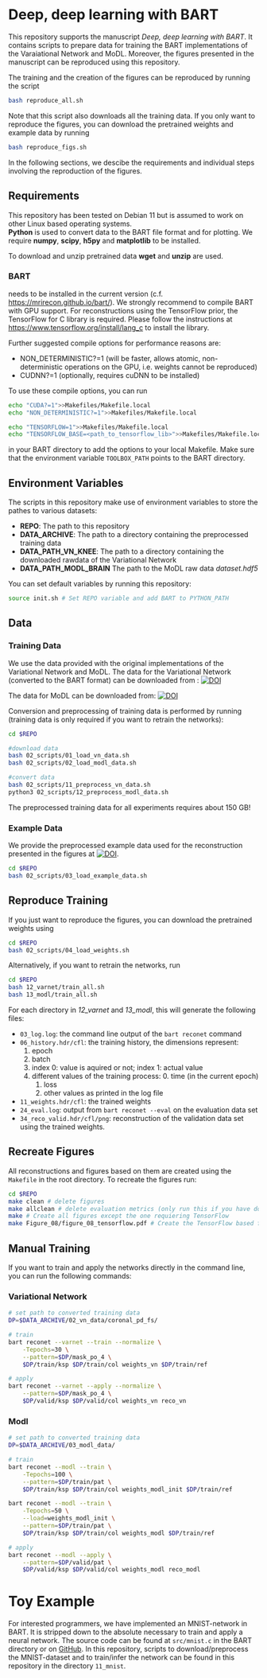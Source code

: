 # Deep, deep learning with BART

This repository supports the manuscript *Deep, deep learning with BART*. It contains scripts to prepare data for training the BART implementations of the Varaiational Network and MoDL. Moreover, the figures presented in the manuscript can be reproduced using this repository.

The training and the creation of the figures can be reproduced by running the script
```bash
bash reproduce_all.sh
```
Note that this script also downloads all the training data.
If you only want to reproduce the figures, you can download the pretrained weights and example data by running
```bash
bash reproduce_figs.sh
```
In the following sections, we descibe the requirements and individual steps involving the reproduction of the figures.
## Requirements

This repository has been tested on Debian 11 but is assumed to work on other Linux based operating systems.  
**Python** is used to convert data to the BART file format and for plotting.
We require **numpy**, **scipy**, **h5py** and **matplotlib** to be installed.

To download and unzip pretrained data **wget** and **unzip** are used.
### BART
needs to be installed in the current version (c.f. https://mrirecon.github.io/bart/).
We strongly recommend to compile BART with GPU support. For reconstructions using the TensorFlow prior, the TensorFlow for C library is required.
Please follow the instructions at https://www.tensorflow.org/install/lang_c to install the library.

Further suggested compile options for performance reasons are:
+ NON_DETERMINISTIC?=1 (will be faster, allows atomic, non-deterministic operations on the GPU, i.e. weights cannot be reproduced)
+ CUDNN?=1 (optionally, requires cuDNN to be installed)

To use these compile options, you can run
```bash
echo "CUDA?=1">>Makefiles/Makefile.local
echo "NON_DETERMINISTIC?=1">>Makefiles/Makefile.local

echo "TENSORFLOW=1">>Makefiles/Makefile.local
echo "TENSORFLOW_BASE=<path_to_tensorflow_lib>">>Makefiles/Makefile.local
```
in your BART directory to add the options to your local Makefile.
Make sure that the environment variable `TOOLBOX_PATH` points to the BART directory.

## Environment Variables

The scripts in this repository make use of environment variables to store the pathes to various datasets:
* **REPO**: The path to this repository
* **DATA_ARCHIVE**: The path to a directory containing the preprocessed training data
* **DATA_PATH_VN_KNEE**: The path to a directory containing the downloaded rawdata of the Variational Network
* **DATA_PATH_MODL_BRAIN** The path to the MoDL raw data *dataset.hdf5*

You can set default variables by running
this repository:
```bash
source init.sh # Set REPO variable and add BART to PYTHON_PATH
```

## Data

### Training Data 
We use the data provided with the original implementations of the Variational Network and MoDL.
The data for the Variational Network (converted to the BART format) can be downloaded from :
[![DOI](https://zenodo.org/badge/DOI/10.5281/zenodo.6482961.svg)](https://doi.org/10.5281/zenodo.6482961)

The data for MoDL can be downloaded from: [![DOI](https://zenodo.org/badge/DOI/10.5281/zenodo.6481291.svg)](https://doi.org/10.5281/zenodo.6481291)

Conversion and preprocessing of training data is performed by running (training data is only required if you want to retrain the networks):

```bash
cd $REPO

#download data
bash 02_scripts/01_load_vn_data.sh
bash 02_scripts/02_load_modl_data.sh

#convert data
bash 02_scripts/11_preprocess_vn_data.sh
python3 02_scripts/12_preprocess_modl_data.sh
```

The preprocessed training data for all experiments requires about 150 GB!

### Example Data
We provide the preprocessed example data used for the reconstruction presented in the figures at [![DOI](https://zenodo.org/badge/DOI/10.5281/zenodo.7002209.svg)](https://doi.org/10.5281/zenodo.7002209).
```bash
cd $REPO
bash 02_scripts/03_load_example_data.sh
```

## Reproduce Training
If you just want to reproduce the figures, you can download the pretrained weights using
```bash
cd $REPO
bash 02_scripts/04_load_weights.sh
```
Alternatively, if you want to retrain the networks, run
```bash
cd $REPO
bash 12_varnet/train_all.sh
bash 13_modl/train_all.sh
```

For each directory in *12_varnet* and *13_modl*, this will generate the following files:
+ `03_log.log`: the command line output of the `bart reconet` command
+ `06_history.hdr/cfl`: the training history, the dimensions represent:
	1. epoch
	2. batch
	3. index 0: value is aquired or not; index 1: actual value
	4. different values of the training process:
		0. time (in the current epoch)
		1. loss
		2. other values as printed in the log file
+ `11_weights.hdr/cfl`: the trained weights
+ `24_eval.log`: output from `bart reconet --eval` on the evaluation data set
+ `34_reco_valid.hdr/cfl/png`: reconstruction of the validation data set using the trained weights.

## Recreate Figures

All reconstructions and figures based on them are created using the `Makefile` in the root directory.
To recreate the figures run:

```bash
cd $REPO
make clean # delete figures
make allclean # delete evaluation metrics (only run this if you have downloaded the full training dataset)
make # Create all figures except the one requiering TensorFlow
make Figure_08/figure_08_tensorflow.pdf # Create the TensorFlow based figure
```
## Manual Training

If you want to train and apply the networks directly in the command line, you can run the following commands:

### Variational Network
```bash
# set path to converted training data
DP=$DATA_ARCHIVE/02_vn_data/coronal_pd_fs/

# train
bart reconet --varnet --train --normalize \
	-Tepochs=30 \
	--pattern=$DP/mask_po_4 \
	$DP/train/ksp $DP/train/col weights_vn $DP/train/ref

# apply
bart reconet --varnet --apply --normalize \
	--pattern=$DP/mask_po_4 \
	$DP/valid/ksp $DP/valid/col weights_vn reco_vn
```

### Modl
```bash
# set path to converted training data
DP=$DATA_ARCHIVE/03_modl_data/ 

# train
bart reconet --modl --train \
	-Tepochs=100 \
	--pattern=$DP/train/pat \
	$DP/train/ksp $DP/train/col weights_modl_init $DP/train/ref

bart reconet --modl --train \
	-Tepochs=50 \
	--load=weights_modl_init \
	--pattern=$DP/train/pat \
	$DP/train/ksp $DP/train/col weights_modl $DP/train/ref

# apply
bart reconet --modl --apply \
	--pattern=$DP/valid/pat \
	$DP/valid/ksp $DP/valid/col weights_modl reco_modl
```

# Toy Example
For interested programmers, we have implemented an MNIST-network in BART. It is stripped down to the absolute necessary to train and apply a neural network.
The source code can be found at `src/mnist.c` in the BART directory or on [GitHub](https://github.com/mrirecon/bart/blob/master/src/mnist.c). In this repository, scripts to download/preprocess the MNIST-dataset and to train/infer the network can be found in this repository in the directory `11_mnist`.
